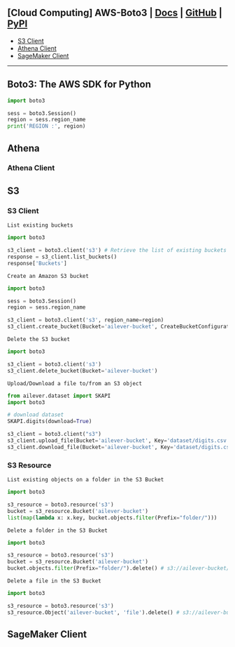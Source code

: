 ## [Cloud Computing] AWS-Boto3 | [Docs](https://boto3.amazonaws.com/v1/documentation/api/latest/index.html#) | [GitHub]() | [PyPI]()


- [S3 Client](https://boto3.amazonaws.com/v1/documentation/api/latest/reference/services/s3.html)
- [Athena Client](https://boto3.amazonaws.com/v1/documentation/api/latest/reference/services/athena.html)
- [SageMaker Client](https://boto3.amazonaws.com/v1/documentation/api/latest/reference/services/sagemaker.html)

---

## Boto3: The AWS SDK for Python
```python
import boto3

sess = boto3.Session()
region = sess.region_name
print('REGION :', region)
```

## Athena 
### Athena Client

## S3
### S3 Client
`List existing buckets`
```python
import boto3

s3_client = boto3.client('s3') # Retrieve the list of existing buckets
response = s3_client.list_buckets()
response['Buckets']
```

`Create an Amazon S3 bucket`
```python
import boto3

sess = boto3.Session()
region = sess.region_name

s3_client = boto3.client('s3', region_name=region)
s3_client.create_bucket(Bucket='ailever-bucket', CreateBucketConfiguration=dict(LocationConstraint=region))
```

`Delete the S3 bucket`
```python
import boto3

s3_client = boto3.client('s3')
s3_client.delete_bucket(Bucket='ailever-bucket')
```

`Upload/Download a file to/from an S3 object`
```python
from ailever.dataset import SKAPI
import boto3

# download dataset
SKAPI.digits(download=True)

s3_client = boto3.client("s3")
s3_client.upload_file(Bucket='ailever-bucket', Key='dataset/digits.csv', Filename='digits.csv') # s3://ailever-bucket/dataset/digits.csv
s3_client.download_file(Bucket='ailever-bucket', Key='dataset/digits.csv', Filename='digits.csv') # s3://ailever-bucket/dataset/digits.csv
```

### S3 Resource
`List existing objects on a folder in the S3 Bucket`
```python
import boto3

s3_resource = boto3.resource('s3')
bucket = s3_resource.Bucket('ailever-bucket')
list(map(lambda x: x.key, bucket.objects.filter(Prefix="folder/")))
```
`Delete a folder in the S3 Bucket`
```python
import boto3

s3_resource = boto3.resource('s3')
bucket = s3_resource.Bucket('ailever-bucket')
bucket.objects.filter(Prefix="folder/").delete() # s3://ailever-bucket/folder/
```
`Delete a file in the S3 Bucket`
```python
import boto3

s3_resource = boto3.resource('s3')
s3_resource.Object('ailever-bucket', 'file').delete() # s3://ailever-bucket/file
```

## SageMaker Client

